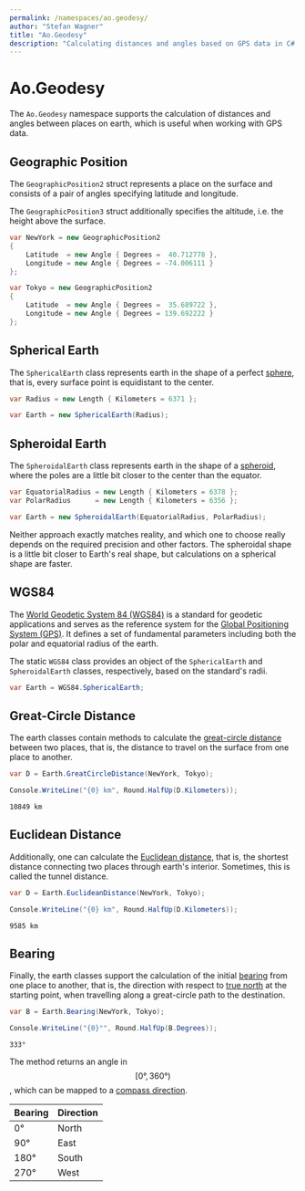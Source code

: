 ```yaml
---
permalink: /namespaces/ao.geodesy/
author: "Stefan Wagner"
title: "Ao.Geodesy"
description: "Calculating distances and angles based on GPS data in C#."
---
```


# Ao.Geodesy

The `Ao.Geodesy` namespace supports the calculation of distances and angles between places on earth, which is useful when working with GPS data.

## Geographic Position

The `GeographicPosition2` struct represents a place on the surface and consists of a pair of angles specifying latitude and longitude.

The `GeographicPosition3` struct additionally specifies the altitude, i.e. the height above the surface.

```csharp
var NewYork = new GeographicPosition2
{
    Latitude  = new Angle { Degrees =  40.712778 },
    Longitude = new Angle { Degrees = -74.006111 }
};

var Tokyo = new GeographicPosition2
{
    Latitude  = new Angle { Degrees =  35.689722 },
    Longitude = new Angle { Degrees = 139.692222 }
};
```

## Spherical Earth

The `SphericalEarth` class represents earth in the shape of a perfect [sphere](https://en.wikipedia.org/wiki/Sphere), that is, every surface point is equidistant to the center.

```csharp
var Radius = new Length { Kilometers = 6371 };

var Earth = new SphericalEarth(Radius);
```

## Spheroidal Earth

The `SpheroidalEarth` class represents earth in the shape of a [spheroid](https://en.wikipedia.org/wiki/Spheroid), where the poles are a little bit closer to the center than the equator. 

```csharp
var EquatorialRadius = new Length { Kilometers = 6378 };
var PolarRadius      = new Length { Kilometers = 6356 };

var Earth = new SpheroidalEarth(EquatorialRadius, PolarRadius);
```

Neither approach exactly matches reality, and which one to choose really depends on the required precision and other factors. The spheroidal shape is a little bit closer to Earth's real shape, but calculations on a spherical shape are faster.

## WGS84

The [World Geodetic System 84 (WGS84)](https://en.wikipedia.org/wiki/World_Geodetic_System) is a standard for geodetic applications and serves as the reference system for the [Global Positioning System (GPS)](https://en.wikipedia.org/wiki/Global_Positioning_System). It defines a set of fundamental parameters including both the polar and equatorial radius of the earth.

The static `WGS84` class provides an object of the `SphericalEarth` and `SpheroidalEarth` classes, respectively, based on the standard's radii.

```csharp
var Earth = WGS84.SphericalEarth;
```

## Great-Circle Distance

The earth classes contain methods to calculate the [great-circle distance](https://en.wikipedia.org/wiki/Great-circle_distance) between two places, that is, the distance to travel on the surface from one place to another.

```csharp
var D = Earth.GreatCircleDistance(NewYork, Tokyo);

Console.WriteLine("{0} km", Round.HalfUp(D.Kilometers));
```

```console
10849 km
```

## Euclidean Distance

Additionally, one can calculate the [Euclidean distance](https://en.wikipedia.org/wiki/Euclidean_distance), that is, the shortest distance connecting two places through earth's interior. Sometimes, this is called the tunnel distance.

```csharp
var D = Earth.EuclideanDistance(NewYork, Tokyo);

Console.WriteLine("{0} km", Round.HalfUp(D.Kilometers));
```

```console
9585 km
```

## Bearing

Finally, the earth classes support the calculation of the initial [bearing](https://en.wikipedia.org/wiki/Bearing_(angle)) from one place to another, that is, the direction with respect to [true north](https://en.wikipedia.org/wiki/True_north) at the starting point, when travelling along a great-circle path to the destination.

```csharp
var B = Earth.Bearing(NewYork, Tokyo);

Console.WriteLine("{0}°", Round.HalfUp(B.Degrees));
```

```console
333°
```

The method returns an angle in $$[0°, 360°)$$, which can be mapped to a [compass direction](https://en.wikipedia.org/wiki/Cardinal_direction).

| Bearing | Direction |
|---------|-----------|
| 0°      | North     |
| 90°     | East      |
| 180°    | South     |
| 270°    | West      |
